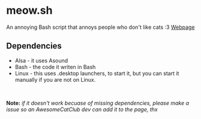 # meow.sh
An annoying Bash script that annoys people who don't like cats :3
[Webpage](awesomecatclub.github.io/meow.sh)
## Dependencies
- Alsa - it uses Asound
- Bash - the code it writen in Bash
- Linux - this uses .desktop launchers, to start it, but you can start it manually if you are not on Linux.

<br>

**Note:** *if it doesn't work becuase of missing dependencies, please make a issue so an AwesomeCatClub dev can add it to the page, thx*
